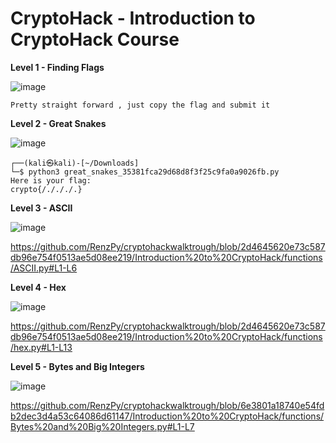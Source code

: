 # CryptoHack - Introduction to CryptoHack Course

**Level 1 - Finding Flags**

![image](https://github.com/RenzPy/cryptohackwalktrough/assets/128860095/7f3f6816-d5d2-4aa9-9257-d21f1adddca7)
```
Pretty straight forward , just copy the flag and submit it 
```

**Level 2 - Great Snakes**

![image](https://github.com/RenzPy/cryptohackwalktrough/assets/128860095/70612de2-7e89-4283-af8d-d70ff4faa1ae)

```
┌──(kali㉿kali)-[~/Downloads]
└─$ python3 great_snakes_35381fca29d68d8f3f25c9fa0a9026fb.py 
Here is your flag:
crypto{/./././.}
```
**Level 3 - ASCII**

![image](https://github.com/RenzPy/cryptohackwalktrough/assets/128860095/181ad46f-f970-4148-9300-9d14d0e11030)

https://github.com/RenzPy/cryptohackwalktrough/blob/2d4645620e73c587db96e754f0513ae5d08ee219/Introduction%20to%20CryptoHack/functions/ASCII.py#L1-L6

**Level 4 - Hex**

![image](https://github.com/RenzPy/cryptohackwalktrough/assets/128860095/91afcaf5-1bb7-4c69-992d-5886bcade9ca)

https://github.com/RenzPy/cryptohackwalktrough/blob/2d4645620e73c587db96e754f0513ae5d08ee219/Introduction%20to%20CryptoHack/functions/hex.py#L1-L13


**Level 5 - Bytes and Big Integers**

![image](https://github.com/RenzPy/cryptohackwalktrough/assets/128860095/56b016e7-df99-484a-b1fb-e6e56a1cc211)

https://github.com/RenzPy/cryptohackwalktrough/blob/6e3801a18740e54fdb2dec3d4a53c64086d61147/Introduction%20to%20CryptoHack/functions/Bytes%20and%20Big%20Integers.py#L1-L7
